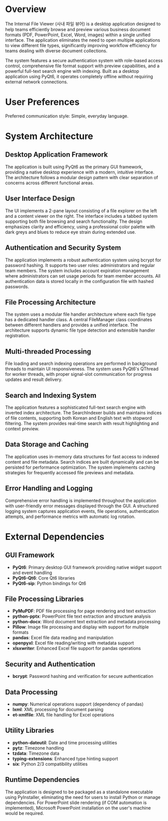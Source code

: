 # Overview

The Internal File Viewer (사내 파일 뷰어) is a desktop application designed to help teams efficiently browse and preview various business document formats (PDF, PowerPoint, Excel, Word, images) within a single unified interface. The application eliminates the need to open multiple applications to view different file types, significantly improving workflow efficiency for teams dealing with diverse document collections.

The system features a secure authentication system with role-based access control, comprehensive file format support with preview capabilities, and a powerful full-text search engine with indexing. Built as a desktop application using PyQt6, it operates completely offline without requiring external network connections.

# User Preferences

Preferred communication style: Simple, everyday language.

# System Architecture

## Desktop Application Framework
The application is built using PyQt6 as the primary GUI framework, providing a native desktop experience with a modern, intuitive interface. The architecture follows a modular design pattern with clear separation of concerns across different functional areas.

## User Interface Design
The UI implements a 2-pane layout consisting of a file explorer on the left and a content viewer on the right. The interface includes a tabbed system supporting both file browsing and search functionality. The design emphasizes clarity and efficiency, using a professional color palette with dark greys and blues to reduce eye strain during extended use.

## Authentication and Security System
The application implements a robust authentication system using bcrypt for password hashing. It supports two user roles: administrators and regular team members. The system includes account expiration management where administrators can set usage periods for team member accounts. All authentication data is stored locally in the configuration file with hashed passwords.

## File Processing Architecture
The system uses a modular file handler architecture where each file type has a dedicated handler class. A central FileManager class coordinates between different handlers and provides a unified interface. The architecture supports dynamic file type detection and extensible handler registration.

## Multi-threaded Processing
File loading and search indexing operations are performed in background threads to maintain UI responsiveness. The system uses PyQt6's QThread for worker threads, with proper signal-slot communication for progress updates and result delivery.

## Search and Indexing System
The application features a sophisticated full-text search engine with inverted index architecture. The SearchIndexer builds and maintains indices of file contents, supporting both Korean and English text with stopword filtering. The system provides real-time search with result highlighting and context preview.

## Data Storage and Caching
The application uses in-memory data structures for fast access to indexed content and file metadata. Search indices are built dynamically and can be persisted for performance optimization. The system implements caching strategies for frequently accessed file previews and metadata.

## Error Handling and Logging
Comprehensive error handling is implemented throughout the application with user-friendly error messages displayed through the GUI. A structured logging system captures application events, file operations, authentication attempts, and performance metrics with automatic log rotation.

# External Dependencies

## GUI Framework
- **PyQt6**: Primary desktop GUI framework providing native widget support and event handling
- **PyQt6-Qt6**: Core Qt6 libraries
- **PyQt6-sip**: Python bindings for Qt6

## File Processing Libraries
- **PyMuPDF**: PDF file processing for page rendering and text extraction
- **python-pptx**: PowerPoint file text extraction and structure analysis
- **python-docx**: Word document text extraction and metadata processing
- **Pillow**: Image file processing and display with support for multiple formats
- **pandas**: Excel file data reading and manipulation
- **openpyxl**: Excel file reading/writing with metadata support
- **xlsxwriter**: Enhanced Excel file support for pandas operations

## Security and Authentication
- **bcrypt**: Password hashing and verification for secure authentication

## Data Processing
- **numpy**: Numerical operations support (dependency of pandas)
- **lxml**: XML processing for document parsing
- **et-xmlfile**: XML file handling for Excel operations

## Utility Libraries
- **python-dateutil**: Date and time processing utilities
- **pytz**: Timezone handling
- **tzdata**: Timezone data
- **typing-extensions**: Enhanced type hinting support
- **six**: Python 2/3 compatibility utilities

## Runtime Dependencies
The application is designed to be packaged as a standalone executable using PyInstaller, eliminating the need for users to install Python or manage dependencies. For PowerPoint slide rendering (if COM automation is implemented), Microsoft PowerPoint installation on the user's machine would be required.